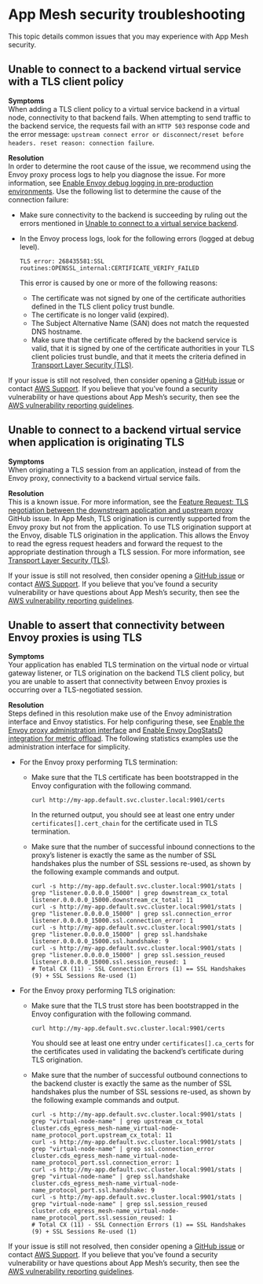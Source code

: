 # App Mesh security troubleshooting<a name="troubleshooting-security"></a>

This topic details common issues that you may experience with App Mesh security\.

## Unable to connect to a backend virtual service with a TLS client policy<a name="ts-security-tls-client-policy"></a>

**Symptoms**  
When adding a TLS client policy to a virtual service backend in a virtual node, connectivity to that backend fails\. When attempting to send traffic to the backend service, the requests fail with an `HTTP 503` response code and the error message: `upstream connect error or disconnect/reset before headers. reset reason: connection failure`\.

**Resolution**  
In order to determine the root cause of the issue, we recommend using the Envoy proxy process logs to help you diagnose the issue\. For more information, see [Enable Envoy debug logging in pre\-production environments](troubleshooting-best-practices.md#ts-bp-enable-envoy-debug-logging)\. Use the following list to determine the cause of the connection failure:
+ Make sure connectivity to the backend is succeeding by ruling out the errors mentioned in [Unable to connect to a virtual service backend](troubleshoot-connectivity.md#ts-connectivity-virtual-service-backend)\.
+ In the Envoy process logs, look for the following errors \(logged at debug level\)\.

  ```
  TLS error: 268435581:SSL routines:OPENSSL_internal:CERTIFICATE_VERIFY_FAILED
  ```

  This error is caused by one or more of the following reasons:
  + The certificate was not signed by one of the certificate authorities defined in the TLS client policy trust bundle\.
  + The certificate is no longer valid \(expired\)\.
  + The Subject Alternative Name \(SAN\) does not match the requested DNS hostname\.
  + Make sure that the certificate offered by the backend service is valid, that it is signed by one of the certificate authorities in your TLS client policies trust bundle, and that it meets the criteria defined in [Transport Layer Security \(TLS\)](tls.md)\.

If your issue is still not resolved, then consider opening a [GitHub issue](https://github.com/aws/aws-app-mesh-roadmap/issues/new?assignees=&labels=Bug&template=issue-bug-report.md&title=Bug%3A+describe+bug+here) or contact [AWS Support](http://aws.amazon.com/premiumsupport/)\. If you believe that you’ve found a security vulnerability or have questions about App Mesh’s security, then see the [AWS vulnerability reporting guidelines](http://aws.amazon.com/security/vulnerability-reporting/)\.

## Unable to connect to a backend virtual service when application is originating TLS<a name="ts-security-originating-tls"></a>

**Symptoms**  
When originating a TLS session from an application, instead of from the Envoy proxy, connectivity to a backend virtual service fails\.

**Resolution**  
This is a known issue\. For more information, see the [Feature Request: TLS negotiation between the downstream application and upstream proxy](https://github.com/aws/aws-app-mesh-roadmap/issues/162) GitHub issue\. In App Mesh, TLS origination is currently supported from the Envoy proxy but not from the application\. To use TLS origination support at the Envoy, disable TLS origination in the application\. This allows the Envoy to read the egress request headers and forward the request to the appropriate destination through a TLS session\. For more information, see [Transport Layer Security \(TLS\)](tls.md)\. 

If your issue is still not resolved, then consider opening a [GitHub issue](https://github.com/aws/aws-app-mesh-roadmap/issues/new?assignees=&labels=Bug&template=issue--bug-report.md&title=Bug%3A+describe+bug+here) or contact [AWS Support](http://aws.amazon.com/premiumsupport/)\. If you believe that you’ve found a security vulnerability or have questions about App Mesh’s security, then see the [AWS vulnerability reporting guidelines](http://aws.amazon.com/security/vulnerability-reporting/)\.

## Unable to assert that connectivity between Envoy proxies is using TLS<a name="ts-security-tls-between-proxies"></a>

**Symptoms**  
Your application has enabled TLS termination on the virtual node or virtual gateway listener, or TLS origination on the backend TLS client policy, but you are unable to assert that connectivity between Envoy proxies is occurring over a TLS\-negotiated session\.

**Resolution**  
Steps defined in this resolution make use of the Envoy administration interface and Envoy statistics\. For help configuring these, see [Enable the Envoy proxy administration interface](troubleshooting-best-practices.md#ts-bp-enable-proxy-admin-interface) and [Enable Envoy DogStatsD integration for metric offload](troubleshooting-best-practices.md#ts-bp-enable-envoy-statsd-integration)\. The following statistics examples use the administration interface for simplicity\.
+ For the Envoy proxy performing TLS termination:
  + Make sure that the TLS certificate has been bootstrapped in the Envoy configuration with the following command\.

    ```
    curl http://my-app.default.svc.cluster.local:9901/certs
    ```

    In the returned output, you should see at least one entry under `certificates[].cert_chain` for the certificate used in TLS termination\.
  + Make sure that the number of successful inbound connections to the proxy’s listener is exactly the same as the number of SSL handshakes plus the number of SSL sessions re\-used, as shown by the following example commands and output\.

    ```
    curl -s http://my-app.default.svc.cluster.local:9901/stats | grep "listener.0.0.0.0_15000" | grep downstream_cx_total
    listener.0.0.0.0_15000.downstream_cx_total: 11
    curl -s http://my-app.default.svc.cluster.local:9901/stats | grep "listener.0.0.0.0_15000" | grep ssl.connection_error
    listener.0.0.0.0_15000.ssl.connection_error: 1
    curl -s http://my-app.default.svc.cluster.local:9901/stats | grep "listener.0.0.0.0_15000" | grep ssl.handshake
    listener.0.0.0.0_15000.ssl.handshake: 9
    curl -s http://my-app.default.svc.cluster.local:9901/stats | grep "listener.0.0.0.0_15000" | grep ssl.session_reused
    listener.0.0.0.0_15000.ssl.session_reused: 1
    # Total CX (11) - SSL Connection Errors (1) == SSL Handshakes (9) + SSL Sessions Re-used (1)
    ```
+ For the Envoy proxy performing TLS origination:
  + Make sure that the TLS trust store has been bootstrapped in the Envoy configuration with the following command\.

    ```
    curl http://my-app.default.svc.cluster.local:9901/certs
    ```

    You should see at least one entry under `certificates[].ca_certs` for the certificates used in validating the backend’s certificate during TLS origination\.
  + Make sure that the number of successful outbound connections to the backend cluster is exactly the same as the number of SSL handshakes plus the number of SSL sessions re\-used, as shown by the following example commands and output\.

    ```
    curl -s http://my-app.default.svc.cluster.local:9901/stats | grep "virtual-node-name" | grep upstream_cx_total
    cluster.cds_egress_mesh-name_virtual-node-name_protocol_port.upstream_cx_total: 11
    curl -s http://my-app.default.svc.cluster.local:9901/stats | grep "virtual-node-name" | grep ssl.connection_error
    cluster.cds_egress_mesh-name_virtual-node-name_protocol_port.ssl.connection_error: 1
    curl -s http://my-app.default.svc.cluster.local:9901/stats | grep "virtual-node-name" | grep ssl.handshake
    cluster.cds_egress_mesh-name_virtual-node-name_protocol_port.ssl.handshake: 9
    curl -s http://my-app.default.svc.cluster.local:9901/stats | grep "virtual-node-name" | grep ssl.session_reused
    cluster.cds_egress_mesh-name_virtual-node-name_protocol_port.ssl.session_reused: 1
    # Total CX (11) - SSL Connection Errors (1) == SSL Handshakes (9) + SSL Sessions Re-used (1)
    ```

If your issue is still not resolved, then consider opening a [GitHub issue](https://github.com/aws/aws-app-mesh-roadmap/issues/new?assignees=&labels=Bug&template=issue--bug-report.md&title=Bug%3A+describe+bug+here) or contact [AWS Support](http://aws.amazon.com/premiumsupport/)\. If you believe that you’ve found a security vulnerability or have questions about App Mesh’s security, then see the [AWS vulnerability reporting guidelines](http://aws.amazon.com/security/vulnerability-reporting/)\.